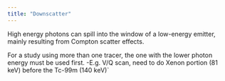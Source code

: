 ```yaml
---
title: "Downscatter"
---
```

High energy photons can spill into the window of a low-energy emitter, mainly resulting from Compton scatter effects.

For a study using more than one tracer, the one with the lower photon energy must be used first.
-E.g. V/Q scan, need to do Xenon portion (81 keV) before the Tc-99m (140 keV)`

